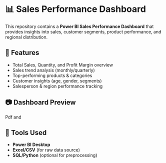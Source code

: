 # 📊 Sales Performance Dashboard

This repository contains a **Power BI Sales Performance Dashboard** that provides insights into sales, customer segments, product performance, and regional distribution.

## 🚀 Features
- Total Sales, Quantity, and Profit Margin overview
- Sales trend analysis (monthly/quarterly)
- Top-performing products & categories
- Customer insights (age, gender, segments)
- Salesperson & region performance tracking


## 📷 Dashboard Preview
Pdf and 

## 🔧 Tools Used
- **Power BI Desktop**
- **Excel/CSV** (for raw data source)
- **SQL/Python** (optional for preprocessing)


